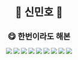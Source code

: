 <div align="center">
  
# :clown_face: 신민호 :clown_face:


## :yum: 한번이라도 해본 

<a href="https://developer.apple.com/xcode"><img src="https://img.shields.io/badge/Xcode-147EFB?style=flat-square&logo=Xcode&logoColor=white"/></a>
<a href="https://developer.apple.com/swift"><img src="https://img.shields.io/badge/Swift-F05138?style=flat-square&logo=Swift&logoColor=white"/></a>
<a href="https://developer.apple.com/swiftui"><img src="https://img.shields.io/badge/SwiftUI-000000?style=flat-square&logo=Swift&logoColor=blue"/></a>
<a href="https://www.python.org"><img src="https://img.shields.io/badge/Python-3776AB?style=flat-square&logo=Python&logoColor=white"/></a>
<a href="https://dev.java"><img src="https://img.shields.io/badge/Java-ffffff?style=flat-square&logo=OpenJDK&logoColor=orange"/></a>
<a href="https://git-scm.com/doc"><img src="https://img.shields.io/badge/Git-F05032?style=flat-square&logo=git&logoColor=white"/></a> 
<a href="https://github.com/alsh0807"><img src="https://img.shields.io/badge/GitHub-181717?style=flat-square&logo=GitHub&logoColor=white"/></a>
<a href="https://html.spec.whatwg.org/multipage/"><img src="https://img.shields.io/badge/HTML5-E34F26?style=flat-square&logo=html5&logoColor=white"/></a>
<a href="https://www.w3.org/TR/CSS/#css"><img src="https://img.shields.io/badge/CSS3-1572B6?style=flat-square&logo=css3&logoColor=white"/></a>

  
</div>
